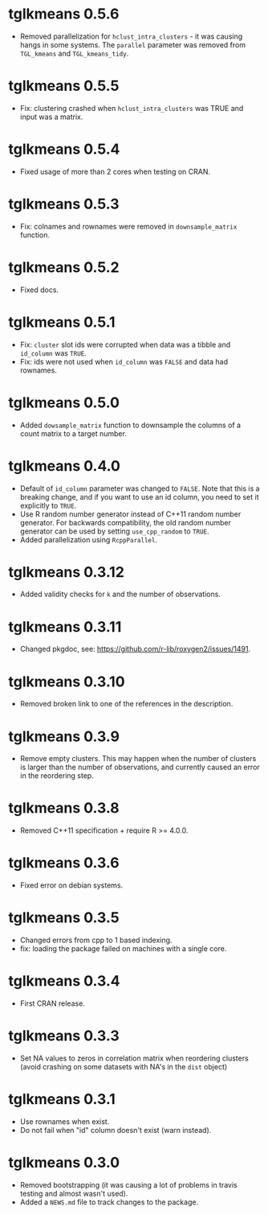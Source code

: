 # tglkmeans 0.5.6

* Removed parallelization for `hclust_intra_clusters` - it was causing hangs in some systems. The `parallel` parameter was removed from `TGL_kmeans` and `TGL_kmeans_tidy`. 

# tglkmeans 0.5.5 

* Fix: clustering crashed when `hclust_intra_clusters` was TRUE and input was a matrix. 

# tglkmeans 0.5.4

* Fixed usage of more than 2 cores when testing on CRAN. 

# tglkmeans 0.5.3

* Fix: colnames and rownames were removed in `downsample_matrix` function.

# tglkmeans 0.5.2

* Fixed docs. 

# tglkmeans 0.5.1

* Fix: `cluster` slot ids were corrupted when data was a tibble and `id_column` was `TRUE`.
* Fix: ids were not used when `id_column` was `FALSE` and data had rownames.

# tglkmeans 0.5.0

* Added `dowsample_matrix` function to downsample the columns of a count matrix to a target number. 

# tglkmeans 0.4.0

* Default of `id_column` parameter was changed to `FALSE`. Note that this is a breaking change, and if you want to use an id column, you need to set it explicitly to `TRUE`.
* Use R random number generator instead of C++11 random number generator. For backwards compatibility, the old random number generator can be used by setting `use_cpp_random` to `TRUE`.
* Added parallelization using `RcppParallel`. 

# tglkmeans 0.3.12

* Added validity checks for `k` and the number of observations. 

# tglkmeans 0.3.11

* Changed pkgdoc, see: https://github.com/r-lib/roxygen2/issues/1491.

# tglkmeans 0.3.10

* Removed broken link to one of the references in the description.

# tglkmeans 0.3.9

* Remove empty clusters. This may happen when the number of clusters is larger than the number of observations, and currently caused an error in the reordering step.

# tglkmeans 0.3.8

* Removed C++11 specification + require R >= 4.0.0.

# tglkmeans 0.3.6

* Fixed error on debian systems. 

# tglkmeans 0.3.5

* Changed errors from cpp to 1 based indexing.
* fix: loading the package failed on machines with a single core. 

# tglkmeans 0.3.4 

* First CRAN release.

# tglkmeans 0.3.3

* Set NA values to zeros in correlation matrix when reordering clusters 
(avoid crashing on some datasets with NA's in the `dist` object)

# tglkmeans 0.3.1

* Use rownames when exist.
* Do not fail when "id" column doesn't exist (warn instead).

# tglkmeans 0.3.0

* Removed bootstrapping (it was causing a lot of problems in travis testing and almost wasn't used).
* Added a `NEWS.md` file to track changes to the package.
